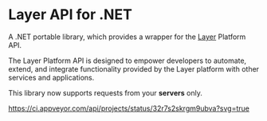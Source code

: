 # Layer API for .NET

A .NET portable library, which provides a wrapper for the [Layer](https://layer.com) Platform API.

The Layer Platform API is designed to empower developers to automate, extend, and integrate functionality provided by the Layer platform with other services and applications.

This library now supports requests from your **servers** only.


https://ci.appveyor.com/api/projects/status/32r7s2skrgm9ubva?svg=true
